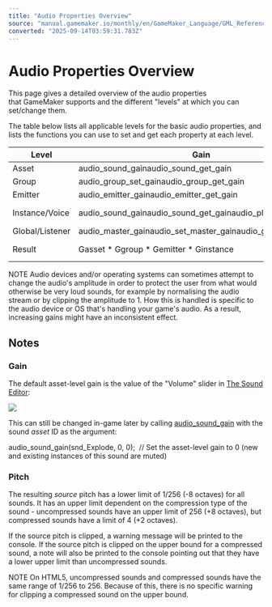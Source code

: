 ```yaml
---
title: "Audio Properties Overview"
source: "manual.gamemaker.io/monthly/en/GameMaker_Language/GML_Reference/Asset_Management/Audio/Audio_Properties.htm"
converted: "2025-09-14T03:59:31.783Z"
---
```


# Audio Properties Overview

This page gives a detailed overview of the audio properties that GameMaker supports and the different "levels" at which you can set/change them.

The table below lists all applicable levels for the basic audio properties, and lists the functions you can use to set and get each property at each level.

| Level | Gain | Pitch | Offset | Listener Mask |
| --- | --- | --- | --- | --- |
| Asset | audio_sound_gainaudio_sound_get_gain | audio_sound_pitchaudio_sound_get_pitch | audio_sound_set_track_positionaudio_sound_get_track_position | N/A |
| Group | audio_group_set_gainaudio_group_get_gain | N/A | N/A | N/A |
| Emitter | audio_emitter_gainaudio_emitter_get_gain | audio_emitter_pitchaudio_emitter_get_pitch | N/A | audio_emitter_set_listener_maskaudio_emitter_get_listener_mask |
| Instance/Voice | audio_sound_gainaudio_sound_get_gainaudio_play_sound, etc. | audio_sound_pitchaudio_sound_get_pitchaudio_play_sound, etc. | audio_sound_set_track_positionaudio_sound_get_track_positionaudio_play_sound, etc. | audio_play_sound, etc. |
| Global/Listener | audio_master_gainaudio_set_master_gainaudio_get_master_gain | N/A | N/A | audio_set_listener_maskaudio_get_listener_mask |
| Result | Gasset * Ggroup * Gemitter * Ginstance | Passet * Pemitter * Pinstance (might be clipped, see Pitch) | Asset-level offset unless instance-level offset is passed to the audio_play_sound_* functions | Memitter & Minstance (bitwise AND, see Bitwise Operators) |

NOTE Audio devices and/or operating systems can sometimes attempt to change the audio's amplitude in order to protect the user from what would otherwise be very loud sounds, for example by normalising the audio stream or by clipping the amplitude to 1. How this is handled is specific to the audio device or OS that's handling your game's audio. As a result, increasing gains might have an inconsistent effect.

## Notes

### Gain

The default asset-level gain is the value of the "Volume" slider in [The Sound Editor](../../../../The_Asset_Editors/Sounds.md):

![](../../../../assets/Images/Scripting_Reference/GML/Reference/Audio/Audio_Asset_Gain_IDE.png)

This can still be changed in-game later by calling [audio\_sound\_gain](audio_sound_gain.md) with the sound _asset_ ID as the argument:

audio\_sound\_gain(snd\_Explode, 0, 0);  // Set the asset-level gain to 0 (new and existing instances of this sound are muted)

### Pitch

The resulting _source_ pitch has a lower limit of 1/256 (-8 octaves) for all sounds. It has an upper limit dependent on the compression type of the sound - uncompressed sounds have an upper limit of 256 (+8 octaves), but compressed sounds have a limit of 4 (+2 octaves).

If the source pitch is clipped, a warning message will be printed to the console. If the source pitch is clipped on the upper bound for a compressed sound, a note will also be printed to the console pointing out that they have a lower upper limit than uncompressed sounds.

NOTE On HTML5, uncompressed sounds and compressed sounds have the same range of 1/256 to 256. Because of this, there is no specific warning for clipping a compressed sound on the upper bound.